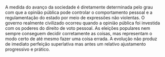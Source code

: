 ﻿A medida do avanço da sociedade é diretamente determinada pelo grau com que a opinião pública pode controlar o comportamento pessoal e a regulamentação do estado por meio de expressões não violentas. O governo realmente civilizado ocorreu quando a opinião pública foi investida com os poderes do direito de voto pessoal. As eleições populares nem sempre conseguem decidir corretamente as coisas, mas representam o modo certo de até mesmo fazer uma coisa errada. A evolução não produz de imediato perfeição superlativa mas antes um relativo ajustamento progressivo e prático.